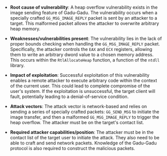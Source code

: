 - **Root cause of vulnerability**: A heap overflow vulnerability exists in the image sending feature of Gadu-Gadu. The vulnerability occurs when a specially crafted `GG_MSG_IMAGE_REPLY` packet is sent by an attacker to a target. This malformed packet allows the attacker to overwrite arbitrary heap memory.

- **Weaknesses/vulnerabilities present**: The vulnerability lies in the lack of proper bounds checking when handling the `GG_MSG_IMAGE_REPLY` packet. Specifically, the attacker controls the `EAX` and `ECX` registers, allowing them to write an arbitrary dword value to a chosen memory address. This occurs within the `RtlAllocateHeap` function, a function of the `ntdll` library.

- **Impact of exploitation**: Successful exploitation of this vulnerability enables a remote attacker to execute arbitrary code within the context of the current user. This could lead to complete compromise of the user's system. If the exploitation is unsuccessful, the target client will fault, potentially leading to a denial-of-service condition.

- **Attack vectors**: The attack vector is network-based and relies on sending a series of specially crafted packets: `GG_SEND_MSG` to initiate the image transfer, and then a malformed `GG_MSG_IMAGE_REPLY` to trigger the heap overflow. The attacker must be on the target's contact list.

- **Required attacker capabilities/position**: The attacker must be in the contact list of the target user to initiate the attack. They also need to be able to craft and send network packets. Knowledge of the Gadu-Gadu protocol is also required to construct the malicious packets.